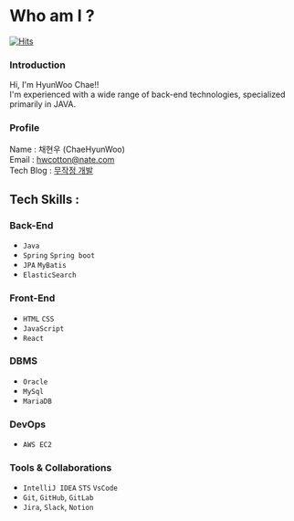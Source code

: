  
# Who am I ?
[![Hits](https://hits.seeyoufarm.com/api/count/incr/badge.svg?url=https%3A%2F%2Fgithub.com%2Fchaehyuenwoo&count_bg=%230EB8E3&title_bg=%230234D7&icon=&icon_color=%23E7E7E7&title=hits&edge_flat=false)](https://hits.seeyoufarm.com)
### Introduction
Hi, I'm HyunWoo Chae!!<br/>
I'm experienced with a wide range of back-end technologies, specialized primarily in JAVA.

### Profile
Name : 채현우 (ChaeHyunWoo) <br/>
Email : hwcotton@nate.com <br/>
Tech Blog : [무작정 개발](https://backendcode.tistory.com/) <br/>

## Tech Skills :
### Back-End
- `Java`
- `Spring` `Spring boot`
- `JPA` `MyBatis`
- `ElasticSearch`

### Front-End
- `HTML` `CSS`
- `JavaScript`
- `React`

### DBMS
- `Oracle`
- `MySql`
- `MariaDB`

### DevOps
- `AWS EC2`

### Tools & Collaborations
- `IntelliJ IDEA` `STS` `VsCode`
- `Git`, `GitHub`, `GitLab`
- `Jira`, `Slack`, `Notion`

<br/>
